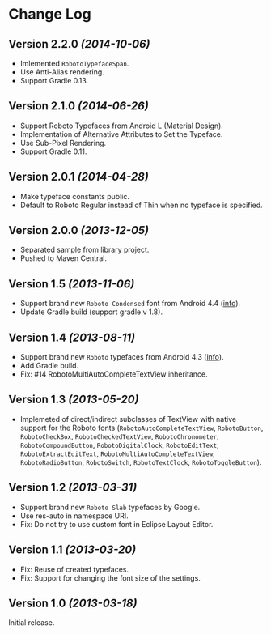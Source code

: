 Change Log
==========


Version 2.2.0 *(2014-10-06)*
----------------------------

* Imlemented `RobotoTypefaceSpan`.
* Use Anti-Alias rendering.
* Support Gradle 0.13.


Version 2.1.0 *(2014-06-26)*
----------------------------

* Support Roboto Typefaces from Android L (Material Design).
* Implementation of Alternative Attributes to Set the Typeface.
* Use Sub-Pixel Rendering.
* Support Gradle 0.11.


Version 2.0.1 *(2014-04-28)*
----------------------------

* Make typeface constants public.
* Default to Roboto Regular instead of Thin when no typeface is specified.


Version 2.0.0 *(2013-12-05)*
----------------------------

* Separated sample from library project.
* Pushed to Maven Central.


Version 1.5 *(2013-11-06)*
--------------------------

* Support brand new `Roboto Condensed` font from Android 4.4 ([info](http://www.theverge.com/2013/10/31/5049672/android-kit-kat-4-4-google-software-operating-system)).
* Update Gradle build (support gradle v 1.8).


Version 1.4 *(2013-08-11)*
--------------------------

* Support brand new `Roboto` typefaces from Android 4.3 ([info](http://www.androidpolice.com/2013/06/29/typeface-teardown-roboto-gets-a-facelift-in-android-4-3/)).
* Add Gradle build.
* Fix: #14 RobotoMultiAutoCompleteTextView inheritance.


Version 1.3 *(2013-05-20)*
--------------------------

* Implemeted of direct/indirect subclasses of TextView with native support for the Roboto fonts (`RobotoAutoCompleteTextView`, `RobotoButton`, `RobotoCheckBox`, `RobotoCheckedTextView`, `RobotoChronometer`, `RobotoCompoundButton`, `RobotoDigitalClock`, `RobotoEditText`, `RobotoExtractEditText`, `RobotoMultiAutoCompleteTextView`, `RobotoRadioButton`, `RobotoSwitch`, `RobotoTextClock`, `RobotoToggleButton`).


Version 1.2 *(2013-03-31)*
--------------------------

* Support brand new `Roboto Slab` typefaces by Google.
* Use res-auto in namespace URI.
* Fix: Do not try to use custom font in Eclipse Layout Editor.


Version 1.1 *(2013-03-20)*
--------------------------

* Fix: Reuse of created typefaces.
* Fix: Support for changing the font size of the settings.


Version 1.0 *(2013-03-18)*
--------------------------

Initial release.
